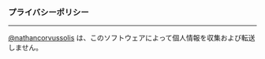 ### プライバシーポリシー

---

[@nathancorvussolis](https://github.com/nathancorvussolis) は、このソフトウェアによって個人情報を収集および転送しません。

